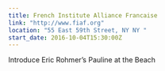 ```yaml
---
title: French Institute Alliance Francaise
link: "http://www.fiaf.org"
location: "55 East 59th Street, NY NY "
start_date: 2016-10-04T15:30:00Z 
---
```

Introduce Eric Rohmer’s Pauline at the Beach


